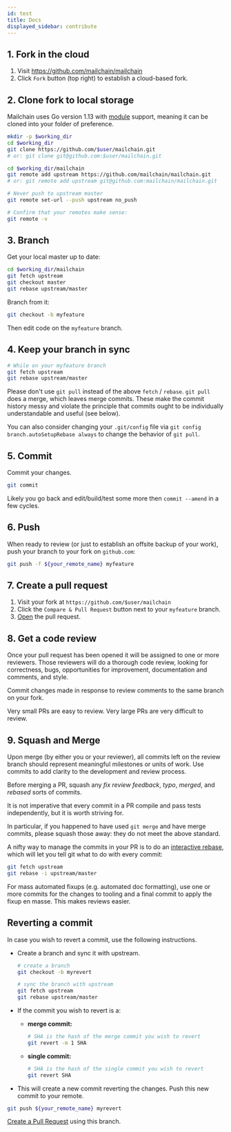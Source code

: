 ```yaml
---
id: test
title: Docs
displayed_sidebar: contribute
---
```


## 1. Fork in the cloud

1. Visit <https://github.com/mailchain/mailchain>
2. Click `Fork` button (top right) to establish a cloud-based fork.

## 2. Clone fork to local storage

Mailchain uses Go version 1.13 with [module](https://github.com/golang/go/wiki/Modules) support, meaning it can be cloned into your folder of preference.

```sh
mkdir -p $working_dir
cd $working_dir
git clone https://github.com/$user/mailchain.git
# or: git clone git@github.com:$user/mailchain.git

cd $working_dir/mailchain
git remote add upstream https://github.com/mailchain/mailchain.git
# or: git remote add upstream git@github.com:mailchain/mailchain.git

# Never push to upstream master
git remote set-url --push upstream no_push

# Confirm that your remotes make sense:
git remote -v
```

## 3. Branch

Get your local master up to date:

```sh
cd $working_dir/mailchain
git fetch upstream
git checkout master
git rebase upstream/master
```

Branch from it:

```sh
git checkout -b myfeature
```

Then edit code on the `myfeature` branch.

## 4. Keep your branch in sync

```sh
# While on your myfeature branch
git fetch upstream
git rebase upstream/master
```

Please don't use `git pull` instead of the above `fetch` / `rebase`. `git pull` does a merge, which leaves merge commits. These make the commit history messy and violate the principle that commits ought to be individually understandable and useful (see below).

You can also consider changing your `.git/config` file via `git config branch.autoSetupRebase always` to change the behavior of `git pull`.

## 5. Commit

Commit your changes.

```sh
git commit
```

Likely you go back and edit/build/test some more then `commit --amend`
in a few cycles.

## 6. Push

When ready to review (or just to establish an offsite backup of your work),
push your branch to your fork on `github.com`:

```sh
git push -f ${your_remote_name} myfeature
```

## 7. Create a pull request

1. Visit your fork at `https://github.com/$user/mailchain`
2. Click the `Compare & Pull Request` button next to your `myfeature` branch.
3. [Open](https://help.github.com/en/github/collaborating-with-issues-and-pull-requests/about-pull-requests) the pull request.

## 8. Get a code review

Once your pull request has been opened it will be assigned to one or more reviewers.  Those reviewers will do a thorough code review, looking for correctness, bugs, opportunities for improvement, documentation and comments, and style.

Commit changes made in response to review comments to the same branch on your fork.

Very small PRs are easy to review.  Very large PRs are very difficult to review.

## 9. Squash and Merge

Upon merge (by either you or your reviewer), all commits left on the review branch should represent meaningful milestones or units of work.  Use commits to add clarity to the development and review process.

Before merging a PR, squash any _fix review feedback_, _typo_, _merged_, and _rebased_ sorts of commits.

It is not imperative that every commit in a PR compile and pass tests independently, but it is worth striving for.

In particular, if you happened to have used `git merge` and have merge commits, please squash those away: they do not meet the above standard.

A nifty way to manage the commits in your PR is to do an [interactive rebase](https://git-scm.com/book/en/v2/Git-Tools-Rewriting-History), which will let you tell git what to do with every commit:

```sh
git fetch upstream
git rebase -i upstream/master
```

For mass automated fixups (e.g. automated doc formatting), use one or more commits for the changes to tooling and a final commit to apply the fixup en masse. This makes reviews easier.

## Reverting a commit

In case you wish to revert a commit, use the following instructions.

* Create a branch and sync it with upstream.

  ```sh
  # create a branch
  git checkout -b myrevert

  # sync the branch with upstream
  git fetch upstream
  git rebase upstream/master
  ```

* If the commit you wish to revert is a:
  * **merge commit:**

    ```sh
    # SHA is the hash of the merge commit you wish to revert
    git revert -m 1 SHA
    ```

  * **single commit:**

    ```sh
    # SHA is the hash of the single commit you wish to revert
    git revert SHA
    ```

* This will create a new commit reverting the changes. Push this new commit to your remote.

```sh
git push ${your_remote_name} myrevert
```

[Create a Pull Request](#7-create-a-pull-request) using this branch.
